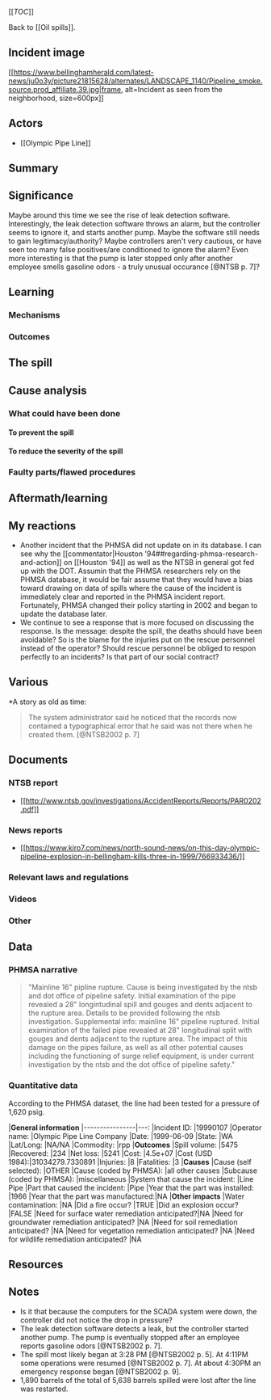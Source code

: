 [[_TOC_]]

Back to [[Oil spills]].

## Incident image

[[https://www.bellinghamherald.com/latest-news/ju0o3y/picture21815628/alternates/LANDSCAPE_1140/Pipeline_smoke.source.prod_affiliate.39.jpg|frame, alt=Incident as seen from the neighborhood, size=600px]] 
  
## Actors 
* [[Olympic Pipe Line]]

## Summary

## Significance

Maybe around this time we see the rise of leak detection software. Interestingly, the leak detection software throws an alarm, but the controller seems to ignore it, and starts another pump. Maybe the software still needs to gain legitimacy/authority? Maybe controllers aren't very cautious, or have seen too many false positives/are conditioned to ignore the alarm? Even more interesting is that the pump is later stopped only after another employee smells gasoline odors - a truly unusual occurance [@NTSB p. 7]?

## Learning

### Mechanisms

### Outcomes

## The spill

## Cause analysis

### What could have been done
 
#### To prevent the spill
       
#### To reduce the severity of the spill

### Faulty parts/flawed procedures

## Aftermath/learning
 
## My reactions
* Another incident that the PHMSA did not update on in its database. I can see why the [[commentator|Houston '94##regarding-phmsa-research-and-action]] on [[Houston '94]] as well as the NTSB in general got fed up with the DOT. Assumin that the PHMSA researchers rely on the PHMSA database, it would be fair  assume that they would have a bias toward drawing on data of spills where the cause of the incident is immediately clear and reported in the PHMSA incident report. Fortunately, PHMSA changed their policy starting in 2002 and began to update the database later.
* We continue to see a response that is more focused on discussing the response. Is the message: despite the spill, the deaths should have been avoidable? So is the blame for the injuries put on the rescue personnel instead of the operator? Should rescue personnel be obliged to respon perfectly to an incidents? Is that part of our social contract?

## Various
   
*A story as old as time:  
 
> The system administrator said he noticed that the records now contained a typographical error that he said was not there when he created them. [@NTSB2002 p. 7]

## Documents

### NTSB report

* [[http://www.ntsb.gov/investigations/AccidentReports/Reports/PAR0202.pdf]]

### News reports    
* [[https://www.kiro7.com/news/north-sound-news/on-this-day-olympic-pipeline-explosion-in-bellingham-kills-three-in-1999/766933436/]]
 
### Relevant laws and regulations

### Videos

### Other

## Data

### PHMSA narrative

> "Mainline 16\" pipline rupture.  Cause is being investigated by the ntsb and dot office of pipeline safety.  Initial examination of the pipe revealed a 28\" longintudinal spill and gouges and dents adjacent to the rupture area.  Details to be provided following the ntsb investigation.  Supplemental info:  mainline 16\" pipeline ruptured.  Initial examination of the failed pipe revealed at 28\" longitudinal split with gouges and dents adjacent to the rupture area.  The impact of this damage on the pipes failure, as well as all other potential causes including the functioning of surge relief equipment, is under current investigation by the ntsb and the dot office of pipeline safety."

### Quantitative data

According to the PHMSA dataset, the line had been tested for a pressure of 1,620 psig.

|**General information**
|----------------|---:
|Incident ID:    |19990107
|Operator name:  |Olympic Pipe Line Company
|Date:           |1999-06-09
|State:          |WA
|Lat/Long:       |NA/NA
|Commodity:      |rpp
|**Outcomes**
|Spill volume:   |5475
|Recovered:      |234
|Net loss:       |5241
|Cost:           |4.5e+07
|Cost (USD 1984):|31034279.7330891
|Injuries:       |8
|Fatalities:     |3
|**Causes**
|Cause (self selected):              |OTHER
|Cause (coded by PHMSA):             |all other causes
|Subcause (coded by PHMSA):          |miscellaneous
|System that cause the incident:     |Line Pipe
|Part that caused the incident:      |Pipe
|Year that the part was installed:   |1966
|Year that the part was manufactured:|NA
|**Other impacts**
|Water contamination:                           |NA
|Did a fire occur?                              |TRUE
|Did an explosion occur?                        |FALSE
|Need for surface water remediation anticipated?|NA
|Need for groundwater remediation anticipated?  |NA
|Need for soil remediation anticipated?         |NA
|Need for vegetation remediation anticipated?   |NA
|Need for wildlife remediation anticipated?     |NA

## Resources

## Notes
* Is it that because the computers for the SCADA system were down, the controller did not notice the drop in pressure?
* The leak detection software detects a leak, but the controller started another pump. The pump is eventually stopped after an employee reports gasoline odors [@NTSB2002 p. 7].
* The spill most likely began at 3:28 PM [@NTSB2002 p. 5]. At 4:11PM some operations were resumed [@NTSB2002 p. 7]. At about 4:30PM an emergency response began [@NTSB2002 p. 9].
* 1,890 barrels of the total of 5,638 barrels spilled were lost after the line was restarted.